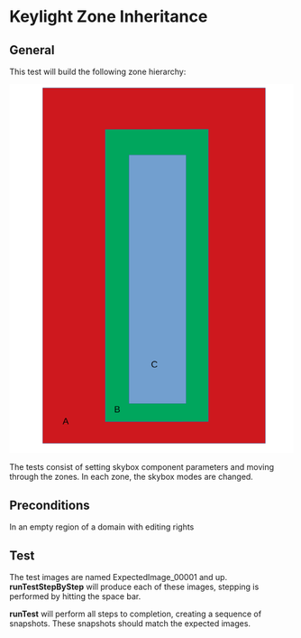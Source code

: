 # Keylight Zone Inheritance
## General
This test will build the following zone hierarchy:

![](./hierarchy.png) 

The tests consist of setting skybox component parameters and moving through the zones.  In each zone, the skybox modes are changed.

## Preconditions
In an empty region of a domain with editing rights
## Test
The test images are named ExpectedImage_00001 and up.
**runTestStepByStep** will produce each of these images, stepping is performed by hitting the space bar.

**runTest** will perform all steps to completion, creating a sequence of snapshots.  These snapshots should match the expected images.

